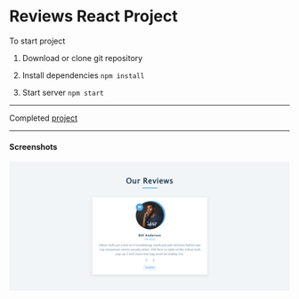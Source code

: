# Reviews React Project

To start project

1. Download or clone git repository

2. Install dependencies `npm install`

3. Start server `npm start`

---
Completed [project](https://reviews-react-by-malina.netlify.app/)

---

#### Screenshots
![image](./screenshot.png)
